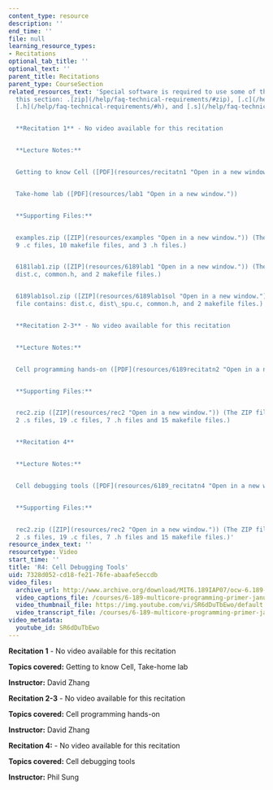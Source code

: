 ```yaml
---
content_type: resource
description: ''
end_time: ''
file: null
learning_resource_types:
- Recitations
optional_tab_title: ''
optional_text: ''
parent_title: Recitations
parent_type: CourseSection
related_resources_text: 'Special software is required to use some of the files in
  this section: .[zip](/help/faq-technical-requirements/#zip), [.c](/help/faq-technical-requirements/#c),
  [.h](/help/faq-technical-requirements/#h), and [.s](/help/faq-technical-requirements/#s).


  **Recitation 1** - No video available for this recitation


  **Lecture Notes:**


  Getting to know Cell ([PDF](resources/recitatn1 "Open in a new window."))


  Take-home lab ([PDF](resources/lab1 "Open in a new window."))


  **Supporting Files:**


  examples.zip ([ZIP](resources/examples "Open in a new window.")) (The ZIP file contains:
  9 .c files, 10 makefile files, and 3 .h files.)


  6181lab1.zip ([ZIP](resources/6189lab1 "Open in a new window.")) (The ZIP file contains:
  dist.c, common.h, and 2 makefile files.)


  6189lab1sol.zip ([ZIP](resources/6189lab1sol "Open in a new window.")) (The ZIP
  file contains: dist.c, dist\_spu.c, common.h, and 2 makefile files.)


  **Recitation 2-3** - No video available for this recitation


  **Lecture Notes:**


  Cell programming hands-on ([PDF](resources/6189recitatn2 "Open in a new window."))


  **Supporting Files:**


  rec2.zip ([ZIP](resources/rec2 "Open in a new window.")) (The ZIP file contains:
  2 .s files, 19 .c files, 7 .h files and 15 makefile files.)


  **Recitation 4**


  **Lecture Notes:**


  Cell debugging tools ([PDF](resources/6189_recitatn4 "Open in a new window."))


  **Supporting Files:**


  rec2.zip ([ZIP](resources/rec2 "Open in a new window.")) (The ZIP file contains:
  2 .s files, 19 .c files, 7 .h files and 15 makefile files.)'
resource_index_text: ''
resourcetype: Video
start_time: ''
title: 'R4: Cell Debugging Tools'
uid: 7328d052-cd18-fe21-76fe-abaafe5eccdb
video_files:
  archive_url: http://www.archive.org/download/MIT6.189IAP07/ocw-6.189-iap07-rec04_300k.mp4
  video_captions_file: /courses/6-189-multicore-programming-primer-january-iap-2007/7b9fc498a14658cb9fdb0f0fc11eb25f_SR6dDuTbEwo.vtt
  video_thumbnail_file: https://img.youtube.com/vi/SR6dDuTbEwo/default.jpg
  video_transcript_file: /courses/6-189-multicore-programming-primer-january-iap-2007/683ad514ac5dcc642e8ae5318a8a366f_SR6dDuTbEwo.pdf
video_metadata:
  youtube_id: SR6dDuTbEwo
---
```


**Recitation 1** - No video available for this recitation

**Topics covered:** Getting to know Cell, Take-home lab

**Instructor:** David Zhang

**Recitation 2-3** - No video available for this recitation

**Topics covered:** Cell programming hands-on

**Instructor:** David Zhang

**Recitation 4:** - No video available for this recitation

**Topics covered:** Cell debugging tools

**Instructor:** Phil Sung